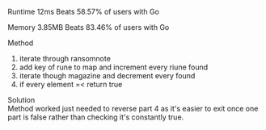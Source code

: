 Runtime
12ms
Beats 58.57% of users with Go

Memory
3.85MB
Beats 83.46% of users with Go

Method
1) iterate through ransomnote
2) add key of rune to map and increment every riune found
3) iterate though magazine and decrement every found
4) if every element =< return true

Solution   
Method worked just needed to reverse part 4 as it's easier to exit once one part is false rather than checking it's constantly true.